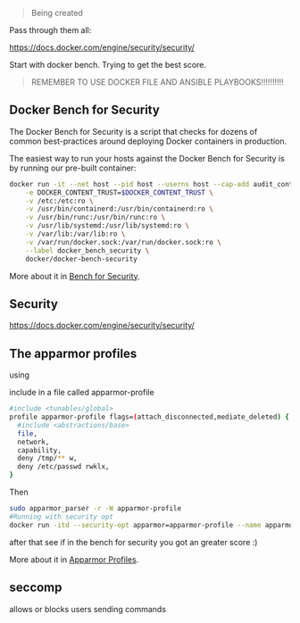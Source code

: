 > Being created

Pass through them all:

https://docs.docker.com/engine/security/security/



Start with docker bench. Trying to get the best score.

> REMEMBER TO USE DOCKER FILE AND ANSIBLE PLAYBOOKS!!!!!!!!!!



## Docker Bench for Security

The Docker Bench for Security is a script that checks for dozens of common best-practices around deploying Docker containers in production.



The easiest way to run your hosts against the Docker Bench for Security is by running our pre-built container:

```bash
docker run -it --net host --pid host --userns host --cap-add audit_control \
    -e DOCKER_CONTENT_TRUST=$DOCKER_CONTENT_TRUST \
    -v /etc:/etc:ro \
    -v /usr/bin/containerd:/usr/bin/containerd:ro \
    -v /usr/bin/runc:/usr/bin/runc:ro \
    -v /usr/lib/systemd:/usr/lib/systemd:ro \
    -v /var/lib:/var/lib:ro \
    -v /var/run/docker.sock:/var/run/docker.sock:ro \
    --label docker_bench_security \
    docker/docker-bench-security
```



More about it in [Bench for Security](https://github.com/docker/docker-bench-security).



## Security

https://docs.docker.com/engine/security/security/



## The apparmor profiles

using

include in a file called apparmor-profile

```bash
#include <tunables/global>
profile apparmor-profile flags=(attach_disconnected,mediate_deleted) {
  #include <abstractions/base>
  file,
  network,
  capability,
  deny /tmp/** w,
  deny /etc/passwd rwklx,
}
```

Then

```bash
sudo apparmor_parser -r -W apparmor-profile
#Running with security opt
docker run -itd --security-opt apparmor=apparmor-profile --name apparmor alpine
```



after that see if in the bench for security you got an greater score :)





More about it in [Apparmor Profiles](https://docs.docker.com/engine/security/apparmor/).



## seccomp

allows or blocks users sending commands
